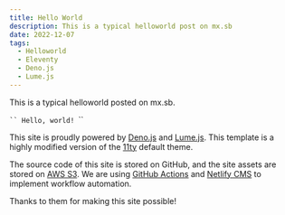 ```yaml
---
title: Hello World
description: This is a typical helloworld post on mx.sb
date: 2022-12-07
tags:
  - Helloworld
  - Eleventy
  - Deno.js
  - Lume.js
---
```

This is a typical helloworld posted on mx.sb. 

`﻿``
Hello, world!
`﻿``

This site is proudly powered by [Deno.js](https://deno.land) and [Lume.js](https://lume.land). This template is a highly modified version of the [11ty](https://www.11ty.dev) default theme.

The source code of this site is stored on GitHub, and the site assets are stored on [AWS S3](https://aws.amazon.com/s3/). We are using [GitHub Actions](https://github.com/features/actions) and [Netlify CMS](https://www.netlifycms.org) to implement workflow automation.

Thanks to them for making this site possible!
